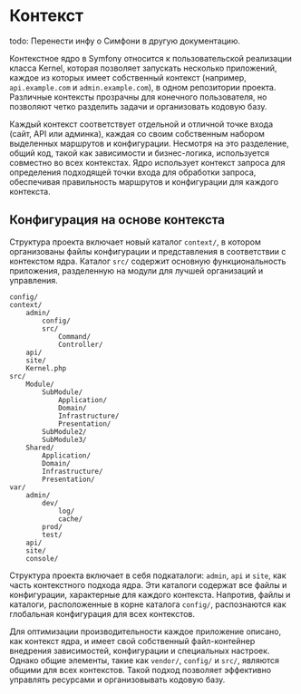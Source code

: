 # Контекст

todo: Перенести инфу о Симфони в другую документацию.

Контекстное ядро в Symfony относится к пользовательской реализации класса Kernel, которая позволяет запускать несколько
приложений, каждое из которых имеет собственный контекст (например, `api.example.com` и `admin.example.com`), в одном репозитории проекта.
Различные контексты прозрачны для конечного пользователя, но позволяют четко разделить задачи и организовать
кодовую базу.

Каждый контекст соответствует отдельной и отличной точке входа (сайт, API или админка), каждая со своим собственным набором выделенных маршрутов и конфигурации.
Несмотря на это разделение, общий код, такой как зависимости и бизнес-логика, используется совместно во всех контекстах.
Ядро использует контекст запроса для определения подходящей точки входа для обработки запроса,
обеспечивая правильность маршрутов и конфигурации для каждого контекста.

## Конфигурация на основе контекста

Структура проекта включает новый каталог `context/`, в котором организованы файлы конфигурации и представления в соответствии с контекстом ядра.
Каталог `src/` содержит основную функциональность приложения, разделенную на модули для лучшей организаций и управления.

    config/
    context/
        admin/
            config/
            src/
                Command/
                Controller/
        api/
        site/
        Kernel.php
    src/
        Module/
            SubModule/
                Application/
                Domain/
                Infrastructure/
                Presentation/
            SubModule2/
            SubModule3/
        Shared/
            Application/
            Domain/
            Infrastructure/
            Presentation/
    var/
        admin/
            dev/
                log/
                cache/
            prod/
            test/
        api/
        site/
        console/

Структура проекта включает в себя подкаталоги: `admin`, `api` и `site`, как часть контекстного подхода ядра.
Эти каталоги содержат все файлы и конфигурации, характерные для каждого контекста.
Напротив, файлы и каталоги, расположенные в корне каталога `config/`, распознаются как глобальная конфигурация для всех контекстов.

Для оптимизации производительности каждое приложение описано, как контекст ядра, и имеет свой собственный файл-контейнер внедрения зависимостей,
конфигурации и специальных настроек.
Однако общие элементы, такие как `vendor/`, `config/` и `src/`, являются общими для всех контекстов.
Такой подход позволяет эффективно управлять ресурсами и организовывать кодовую базу.
